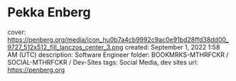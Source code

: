 # Pekka Enberg

cover: https://penberg.org/media/icon_hu0b7a4cb9992c9ac0e91bd28ffd38dd00_9727_512x512_fill_lanczos_center_3.png
created: September 1, 2022 1:58 AM (UTC)
description: Software Engineer
folder: BOOKMRKS-MTHRFCKR / SOCIAL-MTHRFCKR / Dev-Sites
tags: Social Media, dev sites
url: https://penberg.org